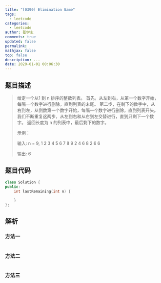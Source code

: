 ```yaml
---
title: "[0390] Elimination Game"
tags:
  - leetcode
categories:
  - leetcode
author: 张学志
comments: true
updated: false
permalink:
mathjax: false
top: false
description: ...
date: 2020-01-01 00:06:30
---
```


## 题目描述

> 给定一个从1 到 n 排序的整数列表。 
> 首先，从左到右，从第一个数字开始，每隔一个数字进行删除，直到列表的末尾。 
> 第二步，在剩下的数字中，从右到左，从倒数第一个数字开始，每隔一个数字进行删除，直到列表开头。 
> 我们不断重复这两步，从左到右和从右到左交替进行，直到只剩下一个数字。 
> 返回长度为 n 的列表中，最后剩下的数字。 
> 
> 示例： 
> 
> 
> 输入:
> n = 9,
> 1 2 3 4 5 6 7 8 9
> 2 4 6 8
> 2 6
> 6
> 
> 输出:
> 6 
> 

## 题目代码

```cpp
class Solution {
public:
    int lastRemaining(int n) {
        
    }
};
```

## 解析

### 方法一

```cpp

```

### 方法二

```cpp

```

### 方法三

```cpp

```

